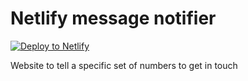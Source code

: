 # Netlify message notifier

[![Deploy to Netlify](https://www.netlify.com/img/deploy/button.svg)](https://app.netlify.com/start/deploy?repository=https://github.com/stefanjudis/netlify-message-notifier)

Website to tell a specific set of numbers to get in touch
